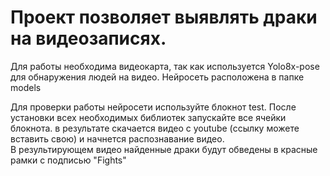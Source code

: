 # Проект позволяет выявлять драки на видеозаписях.
Для работы необходима видеокарта, так как используется Yolo8x-pose для обнаружения людей на видео. 
Нейросеть расположена в папке models

Для проверки работы нейросети используйте блокнот test.
После установки всех необходимых библиотек запускайте все ячейки блокнота. в результате скачается видео с youtube (сcылку можете вставить свою) и начнется распознавание видео.  
В результирующем видео найденные драки будут обведены в красные рамки с подписью "Fights" 



